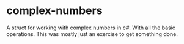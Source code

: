 # complex-numbers
 A struct for working with complex numbers in c#. With all the basic operations. This was mostly just an exercise to get something done.
